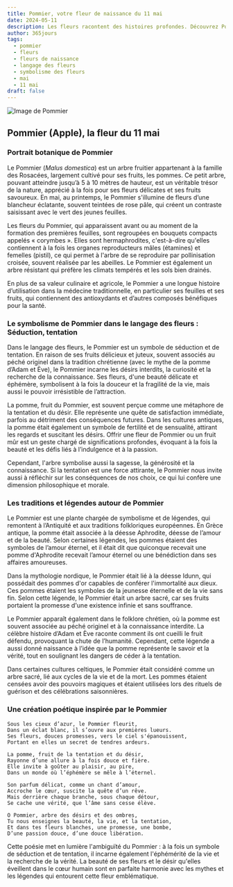 ```yaml
---
title: Pommier, votre fleur de naissance du 11 mai
date: 2024-05-11
description: Les fleurs racontent des histoires profondes. Découvrez Pommier, votre fleur de naissance du 11 mai, ses symboles et récits fascinants. Plongez dans sa signification et son langage unique dans l'art floral.
author: 365jours
tags:
  - pommier
  - fleurs
  - fleurs de naissance
  - langage des fleurs
  - symbolisme des fleurs
  - mai
  - 11 mai
draft: false
---
```


![Image de Pommier](https://cdn.pixabay.com/photo/2022/04/20/20/23/flowers-7146137_640.jpg#center)


## Pommier (Apple), la fleur du 11 mai

### Portrait botanique de Pommier

Le Pommier (_Malus domestica_) est un arbre fruitier appartenant à la famille des Rosacées, largement cultivé pour ses fruits, les pommes. Ce petit arbre, pouvant atteindre jusqu’à 5 à 10 mètres de hauteur, est un véritable trésor de la nature, apprécié à la fois pour ses fleurs délicates et ses fruits savoureux. En mai, au printemps, le Pommier s'illumine de fleurs d’une blancheur éclatante, souvent teintées de rose pâle, qui créent un contraste saisissant avec le vert des jeunes feuilles.

Les fleurs du Pommier, qui apparaissent avant ou au moment de la formation des premières feuilles, sont regroupées en bouquets compacts appelés « corymbes ». Elles sont hermaphrodites, c'est-à-dire qu'elles contiennent à la fois les organes reproducteurs mâles (étamines) et femelles (pistil), ce qui permet à l'arbre de se reproduire par pollinisation croisée, souvent réalisée par les abeilles. Le Pommier est également un arbre résistant qui préfère les climats tempérés et les sols bien drainés.

En plus de sa valeur culinaire et agricole, le Pommier a une longue histoire d’utilisation dans la médecine traditionnelle, en particulier ses feuilles et ses fruits, qui contiennent des antioxydants et d’autres composés bénéfiques pour la santé.

### Le symbolisme de Pommier dans le langage des fleurs : Séduction, tentation

Dans le langage des fleurs, le Pommier est un symbole de séduction et de tentation. En raison de ses fruits délicieux et juteux, souvent associés au péché originel dans la tradition chrétienne (avec le mythe de la pomme d’Adam et Ève), le Pommier incarne les désirs interdits, la curiosité et la recherche de la connaissance. Ses fleurs, d'une beauté délicate et éphémère, symbolisent à la fois la douceur et la fragilité de la vie, mais aussi le pouvoir irrésistible de l’attraction.

La pomme, fruit du Pommier, est souvent perçue comme une métaphore de la tentation et du désir. Elle représente une quête de satisfaction immédiate, parfois au détriment des conséquences futures. Dans les cultures antiques, la pomme était également un symbole de fertilité et de sensualité, attirant les regards et suscitant les désirs. Offrir une fleur de Pommier ou un fruit mûr est un geste chargé de significations profondes, évoquant à la fois la beauté et les défis liés à l’indulgence et à la passion.

Cependant, l'arbre symbolise aussi la sagesse, la générosité et la connaissance. Si la tentation est une force attirante, le Pommier nous invite aussi à réfléchir sur les conséquences de nos choix, ce qui lui confère une dimension philosophique et morale.

### Les traditions et légendes autour de Pommier

Le Pommier est une plante chargée de symbolisme et de légendes, qui remontent à l’Antiquité et aux traditions folkloriques européennes. En Grèce antique, la pomme était associée à la déesse Aphrodite, déesse de l’amour et de la beauté. Selon certaines légendes, les pommes étaient des symboles de l’amour éternel, et il était dit que quiconque recevait une pomme d'Aphrodite recevait l’amour éternel ou une bénédiction dans ses affaires amoureuses.

Dans la mythologie nordique, le Pommier était lié à la déesse Idunn, qui possédait des pommes d'or capables de conférer l'immortalité aux dieux. Ces pommes étaient les symboles de la jeunesse éternelle et de la vie sans fin. Selon cette légende, le Pommier était un arbre sacré, car ses fruits portaient la promesse d'une existence infinie et sans souffrance.

Le Pommier apparaît également dans le folklore chrétien, où la pomme est souvent associée au péché originel et à la connaissance interdite. La célèbre histoire d’Adam et Ève raconte comment ils ont cueilli le fruit défendu, provoquant la chute de l’humanité. Cependant, cette légende a aussi donné naissance à l’idée que la pomme représente le savoir et la vérité, tout en soulignant les dangers de céder à la tentation.

Dans certaines cultures celtiques, le Pommier était considéré comme un arbre sacré, lié aux cycles de la vie et de la mort. Les pommes étaient censées avoir des pouvoirs magiques et étaient utilisées lors des rituels de guérison et des célébrations saisonnières.

### Une création poétique inspirée par le Pommier

```
Sous les cieux d’azur, le Pommier fleurit,
Dans un éclat blanc, il s’ouvre aux premières lueurs.
Ses fleurs, douces promesses, vers le ciel s'épanouissent,
Portant en elles un secret de tendres ardeurs.

La pomme, fruit de la tentation et du désir,
Rayonne d’une allure à la fois douce et fière.
Elle invite à goûter au plaisir, au pire,
Dans un monde où l’éphémère se mêle à l’éternel.

Son parfum délicat, comme un chant d’amour,
Accroche le cœur, suscite la quête d’un rêve.
Mais derrière chaque branche, sous chaque détour,
Se cache une vérité, que l’âme sans cesse élève.

O Pommier, arbre des désirs et des ombres,
Tu nous enseignes la beauté, la vie, et la tentation,
Et dans tes fleurs blanches, une promesse, une bombe,
D’une passion douce, d’une douce libération.
```

Cette poésie met en lumière l'ambiguïté du Pommier : à la fois un symbole de séduction et de tentation, il incarne également l'éphémérité de la vie et la recherche de la vérité. La beauté de ses fleurs et le désir qu'elles éveillent dans le cœur humain sont en parfaite harmonie avec les mythes et les légendes qui entourent cette fleur emblématique.


